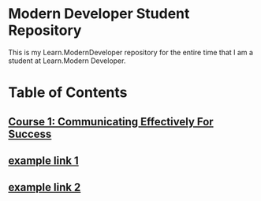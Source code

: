 # Modern Developer Student Repository
This is my Learn.ModernDeveloper repository for the entire time that I am a student at Learn.Modern Developer.

# Table of Contents

## [Course 1: Communicating Effectively For Success](Course-01-Communicating-Effectively-For-Success)
## [example link 1](http://duckduckgo.com)
## [example link 2](http://google.com)
